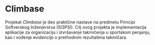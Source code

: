 # Climbase

Projekat *Climbase* je deo praktične nastave na predmetu Principi Softverskog Inženjerstva (SI3PSI). Cilj ovog projekta je implementacija aplikacije za organizaciju i izvršavanje takmičenja u sportskom penjanju, kao i vođenje evidencije o prethodnim rezultatima takmičara.

